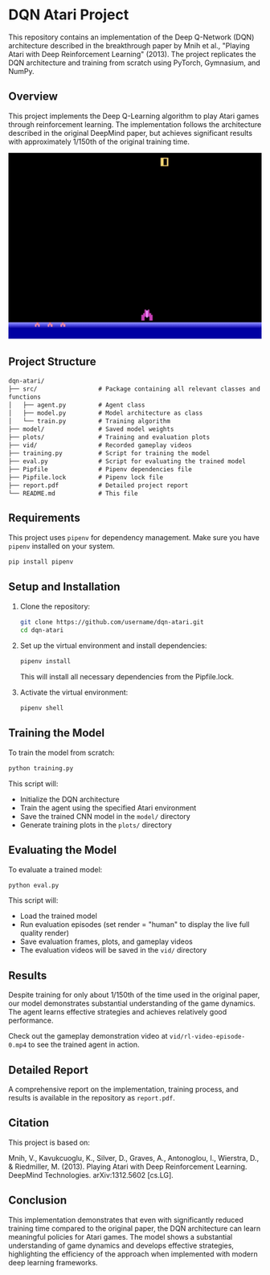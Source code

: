 # DQN Atari Project

This repository contains an implementation of the Deep Q-Network (DQN) architecture described in the breakthrough paper by Mnih et al., "Playing Atari with Deep Reinforcement Learning" (2013). The project replicates the DQN architecture and training from scratch using PyTorch, Gymnasium, and NumPy.

## Overview

This project implements the Deep Q-Learning algorithm to play Atari games through reinforcement learning. The implementation follows the architecture described in the original DeepMind paper, but achieves significant results with approximately 1/150th of the original training time.

<p align="center">
  <img src="vid/gameplay.gif" alt="DQN Agent Gameplay">
</p>

## Project Structure

```
dqn-atari/
├── src/                 # Package containing all relevant classes and functions
│   ├── agent.py         # Agent class
│   ├── model.py         # Model architecture as class
│   └── train.py         # Training algorithm
├── model/               # Saved model weights
├── plots/               # Training and evaluation plots
├── vid/                 # Recorded gameplay videos
├── training.py          # Script for training the model
├── eval.py              # Script for evaluating the trained model
├── Pipfile              # Pipenv dependencies file
├── Pipfile.lock         # Pipenv lock file
├── report.pdf           # Detailed project report
└── README.md            # This file
```

## Requirements

This project uses `pipenv` for dependency management. Make sure you have `pipenv` installed on your system.

```bash
pip install pipenv
```

## Setup and Installation

1. Clone the repository:
   ```bash
   git clone https://github.com/username/dqn-atari.git
   cd dqn-atari
   ```

2. Set up the virtual environment and install dependencies:
   ```bash
   pipenv install
   ```
   This will install all necessary dependencies from the Pipfile.lock.

3. Activate the virtual environment:
   ```bash
   pipenv shell
   ```

## Training the Model

To train the model from scratch:

```bash
python training.py
```

This script will:
- Initialize the DQN architecture
- Train the agent using the specified Atari environment
- Save the trained CNN model in the `model/` directory
- Generate training plots in the `plots/` directory

## Evaluating the Model

To evaluate a trained model:

```bash
python eval.py
```

This script will:
- Load the trained model
- Run evaluation episodes (set render = "human" to display the live full quality render)
- Save evaluation frames, plots, and gameplay videos
- The evaluation videos will be saved in the `vid/` directory

## Results

Despite training for only about 1/150th of the time used in the original paper, our model demonstrates substantial understanding of the game dynamics. The agent learns effective strategies and achieves relatively good performance.

Check out the gameplay demonstration video at `vid/rl-video-episode-0.mp4` to see the trained agent in action.

## Detailed Report

A comprehensive report on the implementation, training process, and results is available in the repository as `report.pdf`.

## Citation

This project is based on:

Mnih, V., Kavukcuoglu, K., Silver, D., Graves, A., Antonoglou, I., Wierstra, D., & Riedmiller, M. (2013). Playing Atari with Deep Reinforcement Learning. DeepMind Technologies. arXiv:1312.5602 [cs.LG].

## Conclusion

This implementation demonstrates that even with significantly reduced training time compared to the original paper, the DQN architecture can learn meaningful policies for Atari games. The model shows a substantial understanding of game dynamics and develops effective strategies, highlighting the efficiency of the approach when implemented with modern deep learning frameworks.
